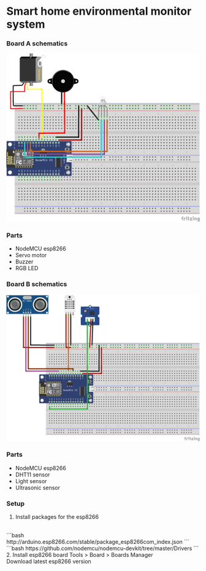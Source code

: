 # Smart home environmental monitor system

### Board A schematics
![Board A](Board%20A%20schematics.png)
### Parts
- NodeMCU esp8266
- Servo motor
- Buzzer
- RGB LED

### Board B schematics
![Board B](Board%20B%20schematics.png)
### Parts
- NodeMCU esp8266
- DHT11 sensor
- Light sensor
- Ultrasonic sensor

### Setup
1. Install packages for the esp8266
<br>
```bash
http://arduino.esp8266.com/stable/package_esp8266com_index.json
```
<br>
```bash
https://github.com/nodemcu/nodemcu-devkit/tree/master/Drivers
```
2. Install esp8266 board
Tools > Board > Boards Manager
<br>
Download latest esp8266 version




